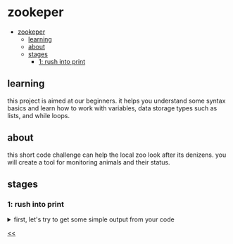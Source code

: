 # zookeper

- [zookeper](#zookeper)
  - [learning](#learning)
  - [about](#about)
  - [stages](#stages)
    - [1: rush into print](#1-rush-into-print)

## learning
this project is aimed at our beginners. it helps you understand some syntax basics and learn how to work with variables, data storage types such as lists, and while loops.

## about
this short code challenge can help the local zoo look after its denizens. you will create a tool for monitoring animals and their status.

## stages
### 1: rush into print
<details>
<summary>first, let's try to get some simple output from your code</summary>

#### 1.1 description
there are many animals in the zoo, and all of them need care. the animals must be fed, cleaned, surrounded by their kin, and kept happy. that is a difficult task for our large zoo, so one of your employers has suggested a more convenient way to keep track of everything. she wants to be able to pull up a video feed of any animal in the zoo with the help of a program. being able to check on each habitat would help the zookeepers take care of our furry friends more efficiently!

in this project, you will create a program that helps the zookeepers check on the animals and make sure that they're doing well. your product will be able to process commands from the zookeepers and display the animals on a monitor.

#### 1.2 objectives
to begin with, you will develop a simple printer. your program should display the text from the output example.

#### 1.3 examples
the output:
```
i love animals!
let's check on the animals...
the deer looks fine.
the bat looks happy.
the lion looks healthy.
```

</details>

[<<](https://github.com/eucarizan/front-end/blob/main/README.md)
<!--
:%s/\(Sample \(Input\|Output\) \d:\)\n\(.*\)/```\r\r**\1**\r```\3/gc

### 0: 
<details>
<summary></summary>

#### 0.1 description

#### 0.2 objectives

#### 0.3 examples

</details>
-->


